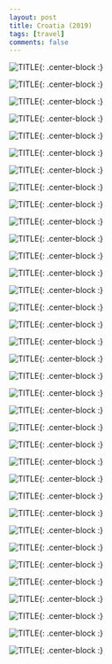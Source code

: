 ```yaml
---
layout: post
title: Croatia (2019)
tags: [travel]
comments: false
---
```


![TITLE](https://i.imgur.com/EqAuA03.jpg){: .center-block :}

![TITLE](https://i.imgur.com/mUHTKWC.jpg){: .center-block :}

![TITLE](https://i.imgur.com/IYlTLDY.jpg){: .center-block :}

![TITLE](https://i.imgur.com/VOkSxNy.jpg){: .center-block :}

![TITLE](https://i.imgur.com/AR6yEZS.jpg){: .center-block :}

![TITLE](https://i.imgur.com/WIgyXtP.jpg){: .center-block :}

![TITLE](https://i.imgur.com/IJsKATC.jpg){: .center-block :}

![TITLE](https://i.imgur.com/hpOlqej.jpg){: .center-block :}

![TITLE](https://i.imgur.com/LNmGaYd.jpg){: .center-block :}

![TITLE](https://i.imgur.com/hfTPLFz.jpg){: .center-block :}

![TITLE](https://i.imgur.com/ayfBjaA.jpg){: .center-block :}

![TITLE](https://i.imgur.com/NXow5Y7.jpg){: .center-block :}

![TITLE](https://i.imgur.com/hxZs4wd.jpg){: .center-block :}

![TITLE](https://i.imgur.com/SVALdgz.jpg){: .center-block :}

![TITLE](https://i.imgur.com/TZF9NME.jpg){: .center-block :}

![TITLE](https://i.imgur.com/LY8aBk8.jpg){: .center-block :}

![TITLE](https://i.imgur.com/6fwcaG8.jpg){: .center-block :}

![TITLE](https://i.imgur.com/zcmQ5sa.jpg){: .center-block :}

![TITLE](https://i.imgur.com/BTomXZo.jpg){: .center-block :}

![TITLE](https://i.imgur.com/5VpsgiI.jpg){: .center-block :}

![TITLE](https://i.imgur.com/cKt4gQd.jpg){: .center-block :}

![TITLE](https://i.imgur.com/S5WZNHX.jpg){: .center-block :}

![TITLE](https://i.imgur.com/6SuZ2kO.jpg){: .center-block :}

![TITLE](https://i.imgur.com/EKfFUgk.jpg){: .center-block :}

![TITLE](https://i.imgur.com/xvwSpqZ.jpg){: .center-block :}

![TITLE](https://i.imgur.com/L84DsLf.jpg){: .center-block :}

![TITLE](https://i.imgur.com/c195XeS.jpg){: .center-block :}

![TITLE](https://i.imgur.com/2yLdaXX.jpg){: .center-block :}

![TITLE](https://i.imgur.com/zozg2za.jpg){: .center-block :}

![TITLE](https://i.imgur.com/18aa8BO.jpg){: .center-block :}

![TITLE](https://i.imgur.com/xEhW4BL.jpg){: .center-block :}

![TITLE](https://i.imgur.com/MYQUlib.jpg){: .center-block :}

![TITLE](https://i.imgur.com/Iddp6Ak.jpg){: .center-block :}

![TITLE](https://i.imgur.com/XSXRW4V.jpg){: .center-block :}

![TITLE](https://i.imgur.com/fQ6yqQ5.jpg){: .center-block :}


